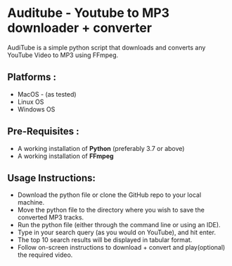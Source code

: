 # Auditube - Youtube to MP3 downloader + converter

AudiTube is a simple python script that downloads and converts any YouTube Video to MP3 using FFmpeg.

## Platforms :

* MacOS - (as tested)
* Linux OS
* Windows OS

## Pre-Requisites :
* A working installation of **Python** (preferably 3.7 or above)
* A working installation of **FFmpeg**

## Usage Instructions:

* Download the python file or clone the GitHub repo to your local machine.
* Move the python file to the directory where you wish to save the converted MP3 tracks.
* Run the python file (either through the command line or using an IDE).
* Type in your search query (as you would on YouTube), and hit enter.
* The top 10 search results will be displayed in tabular format.
* Follow on-screen instructions to download + convert and play(optional) the required video.

 
